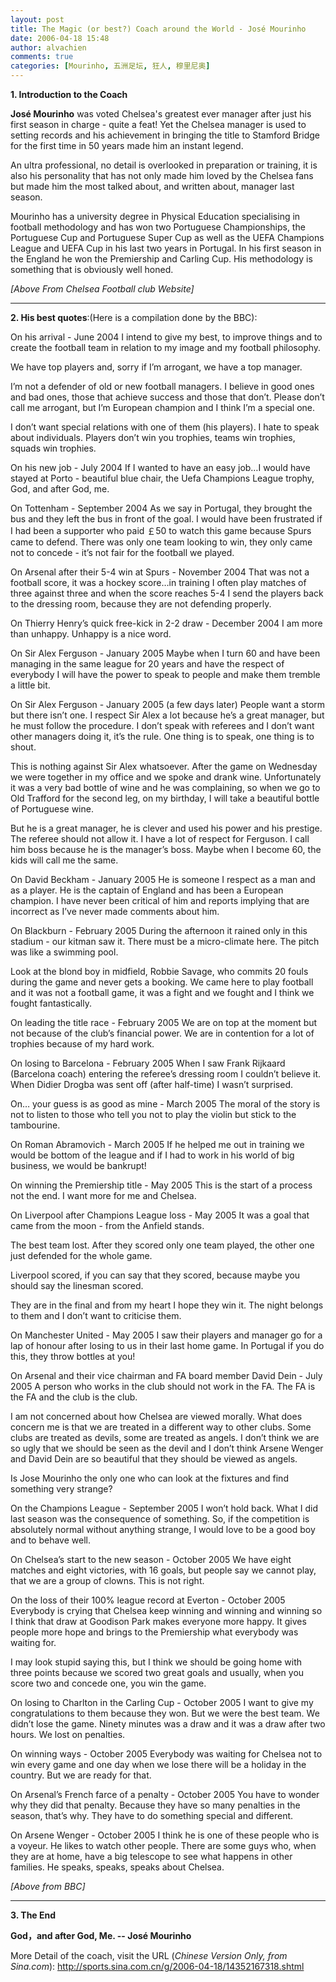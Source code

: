 ```yaml
---
layout: post
title: The Magic (or best?) Coach around the World - José Mourinho
date: 2006-04-18 15:48
author: alvachien
comments: true
categories: [Mourinho, 五洲足坛, 狂人, 穆里尼奥]
---
```

<div id="bp-C678F199F470A1FB_474-content">
<div>

<strong>1. Introduction to the Coach</strong>

<strong>José Mourinho</strong> was voted Chelsea's greatest ever manager after just his first season in charge - quite a feat!  Yet the Chelsea manager is used to setting records and his achievement in bringing the title to Stamford Bridge for the first time in 50 years made him an instant legend.

An ultra professional, no detail is overlooked in preparation or training, it is also his personality that has not only made him loved by the Chelsea fans but made him the most talked about, and written about, manager last season.   

Mourinho has a university degree in Physical Education specialising in football methodology and has won two Portuguese Championships, the Portuguese Cup and Portuguese Super Cup as well as the UEFA Champions League and UEFA Cup in his last two years in Portugal.  In his first season in the England he won the Premiership and Carling Cup.  His methodology is something that is obviously well honed. 
<div> </div>
<div><em>[Above From Chelsea Football club Website]</em>  <hr /></div>
<div><strong>2. His best quotes</strong>:(Here is a compilation done by the BBC):</div>
<div>

On his arrival - June 2004
I intend to give my best, to improve things and to create the football team in relation to my image and my football philosophy.

We have top players and, sorry if I’m arrogant, we have a top manager.

I’m not a defender of old or new football managers. I believe in good ones and bad ones, those that achieve success and those that don’t. Please don’t call me arrogant, but I’m European champion and I think I’m a special one.

I don’t want special relations with one of them (his players). I hate to speak about individuals. Players don’t win you trophies, teams win trophies, squads win trophies.

On his new job - July 2004
If I wanted to have an easy job…I would have stayed at Porto - beautiful blue chair, the Uefa Champions League trophy, God, and after God, me.

On Tottenham - September 2004
As we say in Portugal, they brought the bus and they left the bus in front of the goal. I would have been frustrated if I had been a supporter who paid ￡50 to watch this game because Spurs came to defend. There was only one team looking to win, they only came not to concede - it’s not fair for the football we played.

On Arsenal after their 5-4 win at Spurs - November 2004
That was not a football score, it was a hockey score…in training I often play matches of three against three and when the score reaches 5-4 I send the players back to the dressing room, because they are not defending properly.

On Thierry Henry’s quick free-kick in 2-2 draw - December 2004
I am more than unhappy. Unhappy is a nice word.

On Sir Alex Ferguson - January 2005
Maybe when I turn 60 and have been managing in the same league for 20 years and have the respect of everybody I will have the power to speak to people and make them tremble a little bit.

On Sir Alex Ferguson - January 2005 (a few days later)
People want a storm but there isn’t one. I respect Sir Alex a lot because he’s a great manager, but he must follow the procedure. I don’t speak with referees and I don’t want other managers doing it, it’s the rule. One thing is to speak, one thing is to shout.

This is nothing against Sir Alex whatsoever. After the game on Wednesday we were together in my office and we spoke and drank wine. Unfortunately it was a very bad bottle of wine and he was complaining, so when we go to Old Trafford for the second leg, on my birthday, I will take a beautiful bottle of Portuguese wine.

But he is a great manager, he is clever and used his power and his prestige. The referee should not allow it. I have a lot of respect for Ferguson. I call him boss because he is the manager’s boss. Maybe when I become 60, the kids will call me the same.

On David Beckham - January 2005
He is someone I respect as a man and as a player. He is the captain of England and has been a European champion. I have never been critical of him and reports implying that are incorrect as I’ve never made comments about him.

On Blackburn - February 2005
During the afternoon it rained only in this stadium - our kitman saw it. There must be a micro-climate here. The pitch was like a swimming pool.

Look at the blond boy in midfield, Robbie Savage, who commits 20 fouls during the game and never gets a booking. We came here to play football and it was not a football game, it was a fight and we fought and I think we fought fantastically.

On leading the title race - February 2005
We are on top at the moment but not because of the club’s financial power. We are in contention for a lot of trophies because of my hard work.

On losing to Barcelona - February 2005
When I saw Frank Rijkaard (Barcelona coach) entering the referee’s dressing room I couldn’t believe it. When Didier Drogba was sent off (after half-time) I wasn’t surprised.

On… your guess is as good as mine - March 2005
The moral of the story is not to listen to those who tell you not to play the violin but stick to the tambourine.

On Roman Abramovich - March 2005
If he helped me out in training we would be bottom of the league and if I had to work in his world of big business, we would be bankrupt!

On winning the Premiership title - May 2005
This is the start of a process not the end. I want more for me and Chelsea.

On Liverpool after Champions League loss - May 2005
It was a goal that came from the moon - from the Anfield stands.

The best team lost. After they scored only one team played, the other one just defended for the whole game.

Liverpool scored, if you can say that they scored, because maybe you should say the linesman scored.

They are in the final and from my heart I hope they win it. The night belongs to them and I don’t want to criticise them.

On Manchester United - May 2005
I saw their players and manager go for a lap of honour after losing to us in their last home game. In Portugal if you do this, they throw bottles at you!

On Arsenal and their vice chairman and FA board member David Dein - July 2005
A person who works in the club should not work in the FA. The FA is the FA and the club is the club.

I am not concerned about how Chelsea are viewed morally. What does concern me is that we are treated in a different way to other clubs. Some clubs are treated as devils, some are treated as angels. I don’t think we are so ugly that we should be seen as the devil and I don’t think Arsene Wenger and David Dein are so beautiful that they should be viewed as angels.

Is Jose Mourinho the only one who can look at the fixtures and find something very strange?

On the Champions League - September 2005
I won’t hold back. What I did last season was the consequence of something. So, if the competition is absolutely normal without anything strange, I would love to be a good boy and to behave well.

On Chelsea’s start to the new season - October 2005
We have eight matches and eight victories, with 16 goals, but people say we cannot play, that we are a group of clowns. This is not right.

On the loss of their 100% league record at Everton - October 2005
Everybody is crying that Chelsea keep winning and winning and winning so I think that draw at Goodison Park makes everyone more happy. It gives people more hope and brings to the Premiership what everybody was waiting for.

I may look stupid saying this, but I think we should be going home with three points because we scored two great goals and usually, when you score two and concede one, you win the game.

On losing to Charlton in the Carling Cup - October 2005
I want to give my congratulations to them because they won. But we were the best team. We didn’t lose the game. Ninety minutes was a draw and it was a draw after two hours. We lost on penalties.

On winning ways - October 2005
Everybody was waiting for Chelsea not to win every game and one day when we lose there will be a holiday in the country. But we are ready for that.

On Arsenal’s French farce of a penalty - October 2005
You have to wonder why they did that penalty. Because they have so many penalties in the season, that’s why. They have to do something special and different.

On Arsene Wenger - October 2005
I think he is one of these people who is a voyeur. He likes to watch other people. There are some guys who, when they are at home, have a big telescope to see what happens in other families. He speaks, speaks, speaks about Chelsea.

<em> [Above from BBC]</em>

<hr /> 

<strong>3. The End</strong>

<strong>God，and after God, Me. -- José Mourinho</strong>

More Detail of the coach, visit the URL (<em>Chinese Version Only, from Sina.com</em>): <a href="http://sports.sina.com.cn/g/2006-04-18/14352167318.shtml">http://sports.sina.com.cn/g/2006-04-18/14352167318.shtml</a>

</div>
 

</div>
</div>
